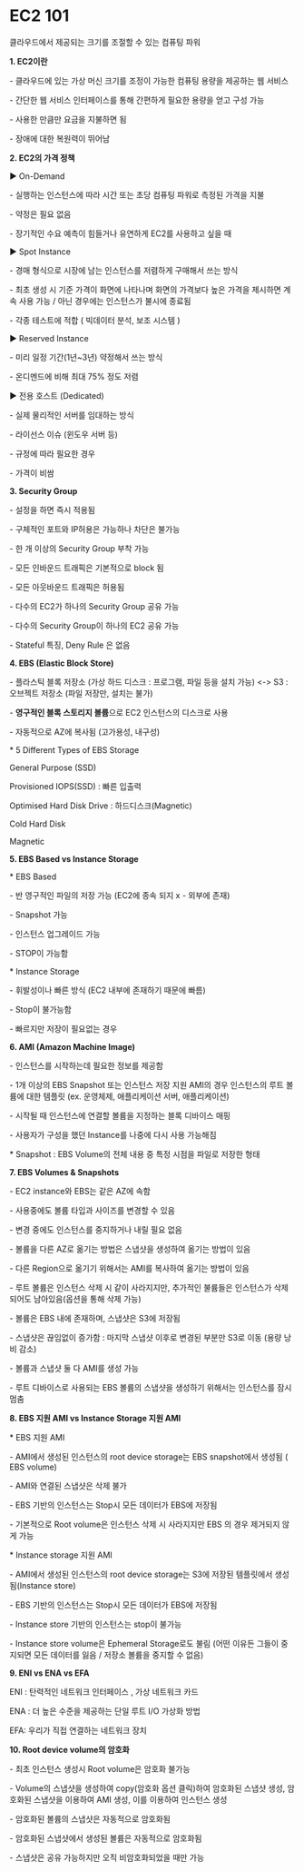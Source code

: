 ﻿

# **EC2 101**

클라우드에서 제공되는 크기를 조절할 수 있는 컴퓨팅 파워



**1. EC2이란**

\- 클라우드에 있는 가상 머신 크기를 조정이 가능한 컴퓨팅 용량을 제공하는 웹 서비스

\- 간단한 웹 서비스 인터페이스를 통해 간편하게 필요한 용량을 얻고 구성 가능

\- 사용한 만큼만 요금을 지불하면 됨

\- 장애에 대한 복원력이 뛰어남



**2. EC2의 가격 정책**

▶ On-Demand

\- 실행하는 인스턴스에 따라 시간 또는 초당 컴퓨팅 파워로 측정된 가격을 지불

\- 약정은 필요 없음

\- 장기적인 수요 예측이 힘들거나 유연하게 EC2를 사용하고 싶을 때

▶ Spot Instance

\- 경매 형식으로 시장에 남는 인스턴스를 저렴하게 구매해서 쓰는 방식

\- 최초 생성 시 기준 가격이 화면에 나타나며 화면의 가격보다 높은 가격을 제시하면 계속 사용 가능 / 아닌 경우에는 인스턴스가 불시에 종료됨

\- 각종 테스트에 적합 ( 빅데이터 분석, 보조 시스템 )

▶ Reserved Instance

\- 미리 일정 기간(1년~3년) 약정해서 쓰는 방식

\- 온디멘드에 비해 최대 75% 정도 저렴

▶ 전용 호스트 (Dedicated)

\- 실제 물리적인 서버를 임대하는 방식

\- 라이선스 이슈 (윈도우 서버 등)

\- 규정에 따라 필요한 경우

\- 가격이 비쌈



**3. Security Group**

\- 설정을 하면 즉시 적용됨

\- 구체적인 포트와 IP허용은 가능하나 차단은 불가능

\- 한 개 이상의 Security Group 부착 가능

\- 모든 인바운드 트래픽은 기본적으로 block 됨

\- 모든 아웃바운드 트래픽은 허용됨

\- 다수의 EC2가 하나의 Security Group 공유 가능

\- 다수의 Security Group이 하나의 EC2 공유 가능

\- Stateful 특징, Deny Rule 은 없음



**4. EBS (Elastic Block Store)**

\- 플라스틱 블록 저장소 (가상 하드 디스크 : 프로그램, 파일 등을 설치 가능) <-> S3 : 오브젝트 저장소 (파일 저장만, 설치는 불가)

\- **영구적인 블록 스토리지 볼륨**으로 EC2 인스턴스의 디스크로 사용

\- 자동적으로 AZ에 복사됨 (고가용성, 내구성)



\* 5 Different Types of EBS Storage

General Purpose (SSD)

Provisioned IOPS(SSD) : 빠른 입출력

Optimised Hard Disk Drive : 하드디스크(Magnetic)

Cold Hard Disk

Magnetic



**5. EBS Based vs Instance Storage**

\* EBS Based

\- 반 영구적인 파일의 저장 가능 (EC2에 종속 되지 x - 외부에 존재)

\- Snapshot 가능

\- 인스턴스 업그레이드 가능

\- STOP이 가능함



\* Instance Storage

\- 휘발성이나 빠른 방식 (EC2 내부에 존재하기 때문에 빠름)

\- Stop이 불가능함

\- 빠르지만 저장이 필요없는 경우



**6. AMI (Amazon Machine Image)**

\- 인스턴스를 시작하는데 필요한 정보를 제공함

\- 1개 이상의 EBS Snapshot 또는 인스턴스 저장 지원 AMI의 경우 인스턴스의 루트 볼륨에 대한 템플릿 (ex. 운영체제, 애플리케이션 서버, 애플리케이션)

\- 시작될 때 인스턴스에 연결할 볼륨을 지정하는 블록 디바이스 매핑

\- 사용자가 구성을 했던 Instance를 나중에 다시 사용 가능해짐



\* Snapshot : EBS Volume의 전체 내용 중 특정 시점을 파일로 저장한 형태



**7. EBS Volumes & Snapshots**

\- EC2 instance와 EBS는 같은 AZ에 속함

\- 사용중에도 볼륨 타입과 사이즈를 변경할 수 있음

\- 변경 중에도 인스턴스를 중지하거나 내릴 필요 없음

\- 볼륨을 다른 AZ로 옮기는 방법은 스냅샷을 생성하여 옮기는 방법이 있음

\- 다른 Region으로 옮기기 위해서는 AMI를 복사하여 옮기는 방법이 있음

\- 루트 볼륨은 인스턴스 삭제 시 같이 사라지지만, 추가적인 불륨들은 인스턴스가 삭제되어도 남아있음(옵션을 통해 삭제 가능)

\- 볼륨은 EBS 내에 존재하며, 스냅샷은 S3에 저장됨

\- 스냅샷은 끊임없이 증가함 : 마지막 스냅샷 이후로 변경된 부분만 S3로 이동 (용량 낭비 감소)

\- 볼륨과 스냅샷 둘 다 AMI를 생성 가능

\- 루트 디바이스로 사용되는 EBS 볼륨의 스냅샷을 생성하기 위해서는 인스턴스를 잠시 멈춤



**8. EBS 지원 AMI vs Instance Storage 지원 AMI**

\* EBS 지원 AMI

\- AMI에서 생성된 인스턴스의 root device storage는 EBS snapshot에서 생성됨 ( EBS volume)

\- AMI와 연결된 스냅샷은 삭제 불가

\- EBS 기반의 인스턴스는 Stop시 모든 데이터가 EBS에 저장됨

\- 기본적으로 Root volume은 인스턴스 삭제 시 사라지지만 EBS 의 경우 제거되지 않게 가능



\* Instance storage 지원 AMI

\- AMI에서 생성된 인스턴스의 root device storage는 S3에 저장된 템플릿에서 생성됨(Instance store)

\- EBS 기반의 인스턴스는 Stop시 모든 데이터가 EBS에 저장됨

\- Instance store 기반의 인스턴스는 stop이 불가능

\- Instance store volume은 Ephemeral Storage로도 불림 (어떤 이유든 그들이 중지되면 모든 데이터를 잃음 / 저장소 볼륨을 중지할 수 없음)



**9. ENI vs ENA vs EFA**

ENI : 탄력적인 네트워크 인터페이스 , 가상 네트워크 카드

ENA : 더 높은 수준을 제공하는 단일 루트 I/O 가상화 방법

EFA: 우리가 직접 연결하는 네트워크 장치



**10. Root device volume의 암호화**

\- 최초 인스턴스 생성시 Root volume은 암호화 불가능

\- Volume의 스냅샷을 생성하여 copy(암호화 옵션 클릭)하여 암호화된 스냅샷 생성, 암호화된 스냅샷을 이용하여 AMI 생성, 이를 이용하여 인스턴스 생성

\- 암호화된 볼륨의 스냅샷은 자동적으로 암호화됨

\- 암호화된 스냅샷에서 생성된 볼륨은 자동적으로 암호화됨

\- 스냅샷은 공유 가능하지만 오직 비암호화되었을 때만 가능

﻿